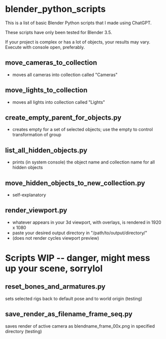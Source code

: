 # blender_python_scripts

This is a list of basic Blender Python scripts that I made using ChatGPT. 

These scripts have only been tested for Blender 3.5.

If your project is complex or has a lot of objects, your results may vary. Execute with console open, preferably.

## move_cameras_to_collection
- moves all cameras into collection called "Cameras"

## move_lights_to_collection
- moves all lights into collection called "Lights"

## create_empty_parent_for_objects.py
- creates empty for a set of selected objects; use the empty to control transformation of group

## list_all_hidden_objects.py
- prints (in system console) the object name and collection name for all hidden objects

## move_hidden_objects_to_new_collection.py
- self-explanatory

## render_viewport.py
- whatever appears in your 3d viewport, with overlays, is rendered in 1920 x 1080
- paste your desired output directory in "/path/to/output/directory/"
- (does not render cycles viewport preview)

# Scripts WIP -- danger, might mess up your scene, sorrylol

## reset_bones_and_armatures.py
sets selected rigs back to default pose and to world origin (testing)

## save_render_as_filename_frame_seq.py
saves render of active camera as blendname_frame_00x.png in specified directory (testing)

